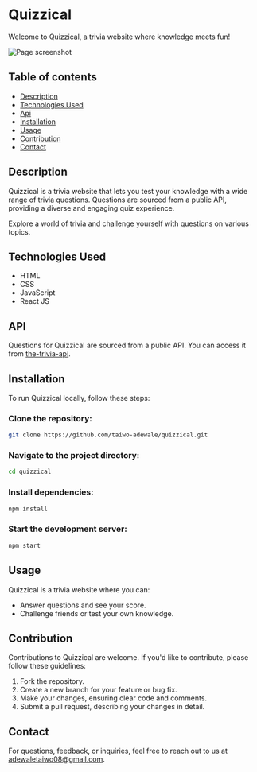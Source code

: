 # Quizzical

Welcome to Quizzical, a trivia website where knowledge meets fun!

![Page screenshot](https://quizzical001.netlify.app/screenshots/page.png)

## Table of contents

- [Description](#description)
- [Technologies Used](#technologies-used)
- [Api](#api)
- [Installation](#installation)
- [Usage](#usage)
- [Contribution](#contribution)
- [Contact](#contact)

## Description

Quizzical is a trivia website that lets you test your knowledge with a wide range of trivia questions. Questions are sourced from a public API, providing a diverse and engaging quiz experience.

Explore a world of trivia and challenge yourself with questions on various topics.

## Technologies Used

- HTML
- CSS
- JavaScript
- React JS

## API

Questions for Quizzical are sourced from a public API. You can access it from [the-trivia-api](https://the-trivia-api.com).

## Installation

To run Quizzical locally, follow these steps:

### Clone the repository:

```bash
git clone https://github.com/taiwo-adewale/quizzical.git
```

### Navigate to the project directory:

```bash
cd quizzical
```

### Install dependencies:

```bash
npm install
```

### Start the development server:

```bash
npm start
```

## Usage

Quizzical is a trivia website where you can:

- Answer questions and see your score.
- Challenge friends or test your own knowledge.

## Contribution

Contributions to Quizzical are welcome. If you'd like to contribute, please follow these guidelines:

1. Fork the repository.
2. Create a new branch for your feature or bug fix.
3. Make your changes, ensuring clear code and comments.
4. Submit a pull request, describing your changes in detail.

## Contact

For questions, feedback, or inquiries, feel free to reach out to us at [adewaletaiwo08@gmail.com](mailto:adewaletaiwo08@gmail.com).
